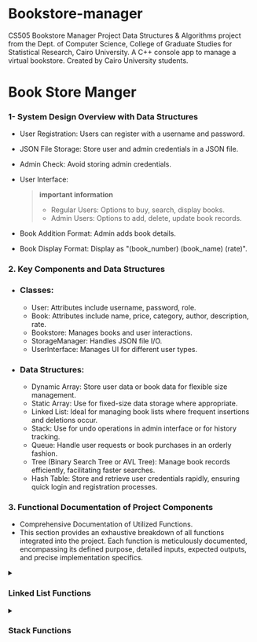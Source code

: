 # Bookstore-manager
CS505 Bookstore Manager Project  Data Structures &amp; Algorithms project from the Dept. of Computer Science, College of Graduate Studies for Statistical Research, Cairo University. A C++ console app to manage a virtual bookstore. Created by Cairo University students.


# Book Store Manger

### 1- System Design Overview with Data Structures
   - User Registration: Users can register with a username and password.

   - JSON File Storage: Store user and admin credentials in a JSON file.

   - Admin Check: Avoid storing admin credentials.

   - User Interface:

       > **important information**
       >
       > - Regular Users: Options to buy, search, display books.
       > - Admin Users: Options to add, delete, update book records.

   - Book Addition Format: Admin adds book details.

   - Book Display Format: Display as "(book_number) (book_name) (rate)".

### 2. Key Components and Data Structures
   - ### Classes:
        - User: Attributes include username, password, role.
        - Book: Attributes include name, price, category, author, description, rate.
        - Bookstore: Manages books and user interactions.
        - StorageManager: Handles JSON file I/O.
        - UserInterface: Manages UI for different user types.
   - ### Data Structures:

        - Dynamic Array: Store user data or book data for flexible size management.
        - Static Array: Use for fixed-size data storage where appropriate.
        - Linked List: Ideal for managing book lists where frequent insertions and deletions occur.
        - Stack: Use for undo operations in admin interface or for history tracking.
        - Queue: Handle user requests or book purchases in an orderly fashion.
        - Tree (Binary Search Tree or AVL Tree): Manage book records efficiently, facilitating faster searches.
        - Hash Table: Store and retrieve user credentials rapidly, ensuring quick login and registration processes.
    
### 3. Functional Documentation of Project Components

 - Comprehensive Documentation of Utilized Functions.
 - This section provides an exhaustive breakdown of all functions integrated into the project. Each function is meticulously documented, encompassing its defined purpose, detailed inputs, expected outputs, and precise implementation specifics.


[//]: # (Linked List Functions)

<details>
  <summary><h3><b>Linked List Functions</b></h3></summary>
   
  <details>
    <summary><i>Constructor</i></summary>
    
   ### LinkedListUtils<L>::LinkedListUtils() 
   - Purpose: Constructor initializing the linked list.
   - Inputs: None.
   - Outputs: None.
   - Initializes pointers head, cursor, and prev to nullptr.

   ### Implementation
   ```C++
   template <class L>
   LinkedListUtils<L>::LinkedListUtils() {
        head = nullptr;
        cursor = nullptr;
        prev = nullptr;
   }
   ```
  </details>
  
  <details>
    <summary><i>isEmpty</i></summary>
    
   ### bool LinkedListUtils<L>::isEmpty() const 
   - Purpose: Checks if the linked list is empty.
   - Inputs: None.
   - Outputs: Boolean indicating whether the list is empty or not.

   ### Implementation
   ```C++
    template <typename L>
    bool LinkedListUtils<L>::isEmpty() const {
       return head == nullptr;
    }
   ```
  </details> 

  <details>
    <summary><i>cursorIsEmpty</i></summary>
    
   ### bool LinkedListUtils<L>::currsorIsEmpty() const 
   - Purpose: Checks if the cursor is empty.
   - Inputs: None.
   - Outputs: Boolean indicating whether the cursor is empty or not.

   ### Implementation
   ```C++
    template <typename L>
    bool LinkedListUtils<L>::currsorIsEmpty() const {
       return cursor == nullptr;
    }
   ```
  </details> 

  <details>
    <summary><i>toFirst</i></summary>
     
   ### void LinkedListUtils<L>::toFirst()
   - Purpose: Moves the cursor to the beginning of the list.
   - Inputs: None.
   - Outputs: None.
       
   ### Implementation
   ```C++
    template <typename L>
    void LinkedListUtils<L>::toFirst() {
       cursor = head;
       prev = nullptr;
    }
   ```
  </details>

  <details>
    <summary><i>atFirst</i></summary>
     
   ### bool LinkedListUtils<L>::atFirst() const
   - Purpose: Checks if the cursor is at the beginning of the list.
   - Inputs: None.
   - Outputs: Boolean indicating if the cursor is at the beginning.
       
   ### Implementation
   ```C++
    template <typename L>
    bool LinkedListUtils<L>::atFirst() const {
        return cursor == head;
    }
   ```
  </details>

  <details>
    <summary><i>advance</i></summary>
     
   ### void LinkedListUtils<L>::advance()
   - Purpose: Moves the cursor to the next node in the list.
   - Inputs: None.
   - Outputs: None.
       
   ### Implementation
   ```C++
    template <typename L>
    void LinkedListUtils<L>::advance() {
       prev = cursor;
       cursor = cursor->next;
    }
   ```
  </details>

  <details>
    <summary><i>toEnd</i></summary>
     
   ### void LinkedListUtils<L>::toEnd()
   - Purpose: Moves the cursor to the end of the list.
   - Inputs: None.
   - Outputs: None.
       
   ### Implementation
   ```C++
    template <typename L>
    void LinkedListUtils<L>::toEnd() {
       toFirst();
       if (!isEmpty()) {
           while (cursor->next != nullptr)
               advance();
       }
   }
   ```
  </details>

  <details>
    <summary><i>atEnd</i></summary>
     
   ### bool LinkedListUtils<L>::atEnd() const
   - Purpose: Checks if the cursor is at the end of the list.
   - Inputs: None.
   - Outputs: Boolean indicating if the cursor is at the end.
       
   ### Implementation
   ```C++
    template <typename L>
    bool LinkedListUtils<L>::atEnd() const {
    if (isEmpty())
        return true;
    else if (currsorIsEmpty())
        return false;
    else
        return cursor->next == nullptr;
    }
   ```
  </details>

  <details>
    <summary><i>retrieveData</i></summary>
     
   ### void LinkedListUtils<L>::retrieveData(L& d) const
   - Purpose: Retrieves data from the current node.
   - Inputs: Reference to store retrieved data.
   - Outputs: None.
       
   ### Implementation
   ```C++
    template <typename L>
    void LinkedListUtils<L>::retrieveData(L& d) const {
        d = cursor->data;
    }
   ```
  </details>

  <details>
    <summary><i>retrieveData</i></summary>
     
   ### void LinkedListUtils<L>::retrieveData(L &d, int &k) const
   - Purpose: Retrieves data and key from the current node.
   - Inputs: References to store retrieved data and key.
   - Outputs: None.
       
   ### Implementation
   ```C++
    template <typename L>
    void LinkedListUtils<L>::retrieveData(L &d, int &k) const {
       d = cursor->data;
       k = cursor->key;
    }
   ```
  </details>

  <details>
    <summary><i>retrieveKey</i></summary>
     
   ### void LinkedListUtils<L>::retrieveKey(int &k) const
   - Purpose: Retrieves key from the current node.
   - Inputs: Reference to store retrieved key.
   - Outputs: None.
       
   ### Implementation
   ```C++
    template <typename L>
    void LinkedListUtils<L>::retrieveKey(int &k) const {
       k = cursor->key;
    }
   ```
  </details>

   <details>
    <summary><i>updateData</i></summary>
     
   ### void LinkedListUtils<L>::updateData(const L &d)
   - Purpose: Updates the data of the current node.
   - Inputs: New data to update.
   - Outputs: None.
       
   ### Implementation
   ```C++
    template <typename L>
    void LinkedListUtils<L>::updateData(const L &d) {
       cursor->data = d;
    }
   ```
  </details>

   <details>
    <summary><i>listSize</i></summary>
     
   ### int LinkedListUtils<L>::listSize() const
   - Purpose: Computes the size of the linked list.
   - Inputs: None.
   - Outputs: Integer representing the size of the list.
       
   ### Implementation
   ```C++
    template <typename L>
    int LinkedListUtils<L>::listSize() const {
        int count = 0;
        Node* temp = head;
        while (temp != nullptr) {
            count++;
            temp = temp->next;
        }
        return count;
    }
   ```
  </details>

   <details>
    <summary><i>insertFirst</i></summary>
     
   ### void LinkedListUtils<L>::insertFirst(const int &k, const L &d)
   - Purpose: Inserts a new node at the beginning of the list.
   - Inputs: Key and data for the new node.
   - Outputs: None.
       
   ### Implementation
   ```C++
    template <typename L>
    void LinkedListUtils<L>::insertFirst(const int &k, const L &d) {
        Node* temp = new Node;
        temp->key = k;
        temp->data = d;

        temp->next = head;

        head = temp;
        cursor = head;
        prev = nullptr;
    }
   ```
  </details>

   <details>
    <summary><i>insertAfter</i></summary>
     
   ### void LinkedListUtils<L>::insertAfter(const int &k, const L &d)
   - Purpose: Inserts a new node after the current node.
   - Inputs: Key and data for the new node.
   - Outputs: None.
       
   ### Implementation
   ```C++
    template <typename L>
    void LinkedListUtils<L>::insertAfter(const int &k, const L &d) {
        Node* temp = new Node;
        temp->key = k;
        temp->data = d;

        temp->next = cursor->next;
        cursor->next = temp;

        prev = cursor;
        cursor = temp;
    }
   ```
  </details>

  <details>
    <summary><i>insertBefore</i></summary>
     
   ### void LinkedListUtils<L>::insertBefore(const int &k, const L &d)
   - Purpose: Inserts a new node before the current node.
   - Inputs: Key and data for the new node.
   - Outputs: None.
       
   ### Implementation
   ```C++
    template <typename L>
    template <typename L>
    void LinkedListUtils<L>::insertBefore(const int &k, const L &d) {
        Node* temp = new Node;
        temp->key = k;
        temp->data = d;

        temp->next = cursor;
        prev->next = temp;

        cursor = temp;
    }
   ```
  </details>

  <details>
    <summary><i>insertEnd</i></summary>
     
   ### void LinkedListUtils<L>::insertEnd(const int &k, const L &d)
   - Purpose: Inserts a new node at the end of the list.
   - Inputs: Key and data for the new node.
   - Outputs: None.
       
   ### Implementation
   ```C++
    template <typename L>
    void LinkedListUtils<L>::insertEnd(const int &k, const L &d) {
        if (isEmpty())
            insertFirst(k, d);
        else {
            toEnd();
            insertAfter(k, d);
        }
    }
   ```
  </details>

  <details>
    <summary><i>deleteNode</i></summary>
     
   ### void LinkedListUtils<L>::deleteNode(const int &key)
   - Purpose: Deletes a node with a specified key from the list.
   - Inputs: Key of the node to be deleted.
   - Outputs: None.
       
   ### Implementation
   ```C++
    template <typename L>
    void LinkedListUtils<L>::deleteNode(const int &key) {
       // Node* temp = head;
       // Node* prev = nullptr;
       toFirst();
       // Case: List is empty
       if (cursor == nullptr) return;
   
       // Case: Node to delete is head
       if (cursor != nullptr && cursor->key == key) {
           head = cursor->next;   // Changed head
           delete cursor;         // free old head
           return;
       }
   
       // Search for the key to be deleted
       while (cursor != nullptr && cursor->key != key) {
           prev = cursor;
           cursor = cursor->next;
       }
   
       // If key was not present in linked list
       if (cursor == nullptr) return;
   
       // Unlink the node from linked list
       prev->next = cursor->next;
       delete cursor;
    }
   ```
  </details>

   <details>
    <summary><i>deleteNode</i></summary>
     
   ### void LinkedListUtils<L>::deleteNode()
   - Purpose: Deletes the current node.
   - Inputs: None.
   - Outputs: None.
       
   ### Implementation
   ```C++
    template <typename L>
    void LinkedListUtils<L>::deleteNode() {
      Node* temp;
      
      if (!currsorIsEmpty()){
          if (atFirst()) {
              temp = cursor;
              cursor = cursor->next;
              head = cursor;
              delete temp;
          } else {
              temp = cursor;
              cursor = cursor->next;
              prev->next = cursor;
              delete temp;
          }
      }
    }
   ```
  </details>

  <details>
    <summary><i>deleteFirst</i></summary>
     
   ### void LinkedListUtils<L>::deleteFirst()
   - Purpose: Deletes the first node in the list.
   - Inputs: None.
   - Outputs: None.
       
   ### Implementation
   ```C++
    template <typename L>
    void LinkedListUtils<L>::deleteFirst() {
      if (!isEmpty()) {
          toFirst();
          deleteNode();
      }
    }
   ```
  </details>

  <details>
    <summary><i>deleteEnd</i></summary>
     
   ### void LinkedListUtils<L>::deleteEnd()
   - Purpose: Deletes the last node in the list.
   - Inputs: None.
   - Outputs: None.
       
   ### Implementation
   ```C++
    template <typename L>
    void LinkedListUtils<L>::deleteEnd() {
      if (!isEmpty()) {
          toEnd();
          deleteNode();
      }
    }
   ```
  </details>

   <details>
    <summary><i>makeListEmpty</i></summary>
     
   ### void LinkedListUtils<L>::makeListEmpty()
   - Purpose: Empties the entire linked list.
   - Inputs: None.
   - Outputs: None.
       
   ### Implementation
   ```C++
    template <typename L>
   void LinkedListUtils<L>::makeListEmpty() {
      toFirst();
      while (!isEmpty())
          deleteNode();
   }
   ```
  </details>

<details>
    <summary><i>search</i></summary>
     
   ### bool LinkedListUtils<L>::search(const int &k)
   - Purpose: Searches for a node with a specified key in the list.
   - Inputs: Key to search for.
   - Outputs: Boolean indicating if the key was found.
       
   ### Implementation
   ```C++
    template <typename L>
   bool LinkedListUtils<L>::search(const int &k) {
      bool found = false;
      toFirst();
      while (!found && cursor != nullptr) {
          if (cursor->key == k)
              found = true;
          else
              advance();
      }
      return found;
   }
   ```
  </details>

  <details>
    <summary><i>orderInsert</i></summary>
     
   ### void LinkedListUtils<L>::orderInsert(const int &k, const L &d)
   - Purpose: Inserts a node in ascending order based on the key.
   - Inputs:  Key and data for the new node.
   - Outputs: None.
       
   ### Implementation
   ```C++
    template <typename L>
    void LinkedListUtils<L>::orderInsert(const int &k, const L &d) {
      toFirst();
      while (cursor != nullptr && cursor->key < k)
          advance();
      if (prev == nullptr)
          insertFirst(k, d);
      else
          insertBefore(k, d);
    }
   ```
  </details>

   <details>
    <summary><i>traverse</i></summary>
     
   ### void LinkedListUtils<L>::traverse()
   - Purpose: Traverses the list and prints the keys of all nodes.
   - Inputs:  None.
   - Outputs: None.
       
   ### Implementation
   ```C++
    template <typename L>
    void LinkedListUtils<L>::traverse() {
      toFirst();
      while (!currsorIsEmpty()) {
          cout << cursor->key; //<< " " << cursor->data << endl;
          advance();
      }
    }
   ```
  </details>

  <details>
       <summary><i>Destructor</i></summary>
        
   ### LinkedListUtils<L>::~LinkedListUtils()
   - Purpose: Destructor to free memory by making the list empty.
   - Inputs:  None.
   - Outputs: None.
          
   ### Implementation
   ```C++
      template <typename L>
      LinkedListUtils<L>::~LinkedListUtils() {
         makeListEmpty();
      }
   ```
   </details>
 
</details>

[//]: # (Stack Functions)

<details>
  <summary><h3><b>Stack Functions</b></h3></summary>
   
  <details>
    <summary><i>Constructor</i></summary>
    
   ### StackUtils<T>::StackUtils(int size) 
   - Purpose: Constructor for the Stack class with an argument specifying the size of the stack.
   - Inputs: Size of the stack.
   - Outputs: None.

   ### Implementation
   ```C++
   template <typename T>
   StackUtils<T>::StackUtils(int size) {
       stack_size = size;
       top = -1; /* top is -1 at the beginning */
       count = 0;
       stack = new T[stack_size];
   }
   ```
  </details>

  <details>
    <summary><i>Copy Constructor</i></summary>
    
   ### StackUtils<T>::StackUtils(const StackUtils<T> &original)
   - Purpose: Copy constructor to copy the original stack to a new one without changing the original stack.
   - Inputs: The original stack to be copied.
   - Outputs: None.

   ### Implementation
   ```C++
   template <typename T>
   StackUtils<T>::StackUtils(const StackUtils<T> &original) {
       stack_size = original.stack_size;
       top = original.top;
       count = original.count;
       stack = new T[stack_size]; /* allocate memory for the new stack */
       for (int i = 0; i <= stack_size; i++)
           stack[i] = original.stack[i];
   }
   ```
  </details>

  <details>
    <summary><i>push</i></summary>
    
   ### void StackUtils<T>::push(T data)
   - Purpose: Pushes a new element onto the stack.
   - Inputs: The new element to be pushed.
   - Outputs: None.

   ### Implementation
   ```C++
   template <typename T>
   void StackUtils<T>::push(T data) {
       if (stackIsFull()) {
           cout << "Stack is full\n";
       }
       else {
           /* we must ++ before assigning because top is -1 at the beginning */
           stack[++top] = data;
           count++;
       }
   }
   ```
  </details>

  <details>
    <summary><i>pop</i></summary>
    
   ### void StackUtils<T>::pop(T &data)
   - Purpose: Pops an element from the stack.
   - Inputs: Reference to store the popped element.
   - Outputs: None.

   ### Implementation
   ```C++
   template <typename T>
   void StackUtils<T>::pop(T &data) {
       if (stackIsEmpty()) {
           cout << "Stack is empty\n";
       }
       else {
           data = stack[top--];
           count--;
       }
   }
   ```
  </details>

  <details>
    <summary><i>stackTop</i></summary>
    
   ### void StackUtils<T>::stackTop(T &data) const
   - Purpose: Retrieves the top element of the stack without removing it.
   - Inputs: Reference to store the top element.
   - Outputs: None.

   ### Implementation
   ```C++
   template <typename T>
   void StackUtils<T>::stackTop(T &data) const {
       if (stackIsEmpty())
           cout << "Stack Underflow";
       else
           data = stack[top];
   }
   ```
  </details>

   <details>
    <summary><i>stackIsEmpty</i></summary>
    
   ### bool StackUtils<T>::stackIsEmpty() const
   - Purpose: Checks if the stack is empty.
   - Inputs:  None.
   - Outputs: Boolean indicating if the stack is empty.

   ### Implementation
   ```C++
   template <typename T>
   bool StackUtils<T>::stackIsEmpty() const {
       return top < 0; // or return (top == -1);
   }
   ```
  </details>

   <details>
    <summary><i>stackIsFull</i></summary>
    
   ### bool StackUtils<T>::stackIsFull() const
   - Purpose: Checks if the stack is full.
   - Inputs:  None.
   - Outputs: Boolean indicating if the stack is full.

   ### Implementation
   ```C++
   template <typename T>
   bool StackUtils<T>::stackIsFull() const {
       return (top >= (stack_size - 1)); // or return (top == stack_size - 1);
   }
   ```
  </details>

   <details>
    <summary><i>stackSize</i></summary>
    
   ### int StackUtils<T>::stackSize()
   - Purpose: Retrieves the size of the stack (number of elements).
   - Inputs:  None.
   - Outputs: Integer representing the size of the stack.

   ### Implementation
   ```C++
   template <typename T>
   int StackUtils<T>::stackSize() {
       return count;
   }
   ```
  </details>

  <details>
    <summary><i>Destructor</i></summary>
    
   ### StackUtils<T>::~StackUtils()
   - Purpose: Destructor to delete the stack from memory after program execution.
   - Inputs:  None.
   - Outputs: None.

   ### Implementation
   ```C++
   template <typename T>
   StackUtils<T>::~StackUtils() {
       delete [] stack;
   }
   ```
  </details>
   
</details>
















